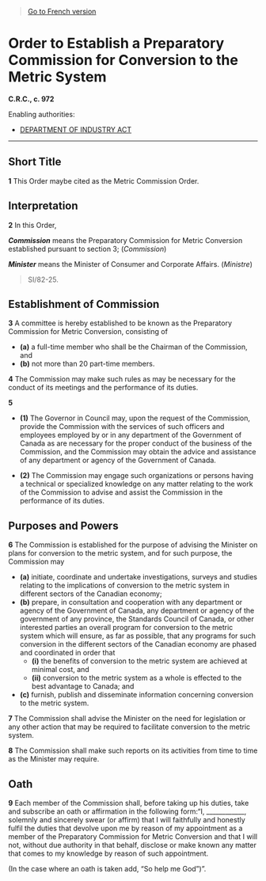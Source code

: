 > [Go to French version](/fr/Règlements/Codification%20des%20règlements%20du%20Canada/901-1000/C.R.C.,%20ch.%20972.md)

# Order to Establish a Preparatory Commission for Conversion to the Metric System

**C.R.C., c. 972**

Enabling authorities: 
- [DEPARTMENT OF INDUSTRY ACT](/en/Acts/Statutes%20of%20Canada/1995/c.%201.md)

----------



## Short Title


**1** This Order maybe cited as the Metric Commission Order.




## Interpretation


**2** In this Order,

***Commission*** means the Preparatory Commission for Metric Conversion established pursuant to section 3; (*Commission*)

***Minister*** means the Minister of Consumer and Corporate Affairs. (*Ministre*)
> SI/82-25.





## Establishment of Commission


**3** A committee is hereby established to be known as the Preparatory Commission for Metric Conversion, consisting of
- **(a)** a full-time member who shall be the Chairman of the Commission, and
- **(b)** not more than 20 part-time members.



**4** The Commission may make such rules as may be necessary for the conduct of its meetings and the performance of its duties.



**5** 

- **(1)** The Governor in Council may, upon the request of the Commission, provide the Commission with the services of such officers and employees employed by or in any department of the Government of Canada as are necessary for the proper conduct of the business of the Commission, and the Commission may obtain the advice and assistance of any department or agency of the Government of Canada.

- **(2)** The Commission may engage such organizations or persons having a technical or specialized knowledge on any matter relating to the work of the Commission to advise and assist the Commission in the performance of its duties.




## Purposes and Powers


**6** The Commission is established for the purpose of advising the Minister on plans for conversion to the metric system, and for such purpose, the Commission may
- **(a)** initiate, coordinate and undertake investigations, surveys and studies relating to the implications of conversion to the metric system in different sectors of the Canadian economy;
- **(b)** prepare, in consultation and cooperation with any department or agency of the Government of Canada, any department or agency of the government of any province, the Standards Council of Canada, or other interested parties an overall program for conversion to the metric system which will ensure, as far as possible, that any programs for such conversion in the different sectors of the Canadian economy are phased and coordinated in order that
	- **(i)** the benefits of conversion to the metric system are achieved at minimal cost, and
	- **(ii)** conversion to the metric system as a whole is effected to the best advantage to Canada; and
- **(c)** furnish, publish and disseminate information concerning conversion to the metric system.



**7** The Commission shall advise the Minister on the need for legislation or any other action that may be required to facilitate conversion to the metric system.



**8** The Commission shall make such reports on its activities from time to time as the Minister may require.




## Oath


**9** Each member of the Commission shall, before taking up his duties, take and subscribe an oath or affirmation in the following form:“I, ____________, solemnly and sincerely swear (or affirm) that I will faithfully and honestly fulfil the duties that devolve upon me by reason of my appointment as a member of the Preparatory Commission for Metric Conversion and that I will not, without due authority in that behalf, disclose or make known any matter that comes to my knowledge by reason of such appointment.

(In the case where an oath is taken add, “So help me God”)”.




